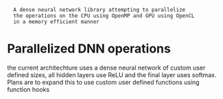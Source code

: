 ```
  A dense neural network library attempting to parallelize
  the operations on the CPU using OpenMP and GPU using OpenCL
  in a memory efficient manner
```

# Parallelized DNN operations


the current architechture uses a dense neural network of custom user defined sizes, all hidden layers use ReLU and the final layer uses softmax. Plans are to expand this to use custom user defined functions using function hooks
